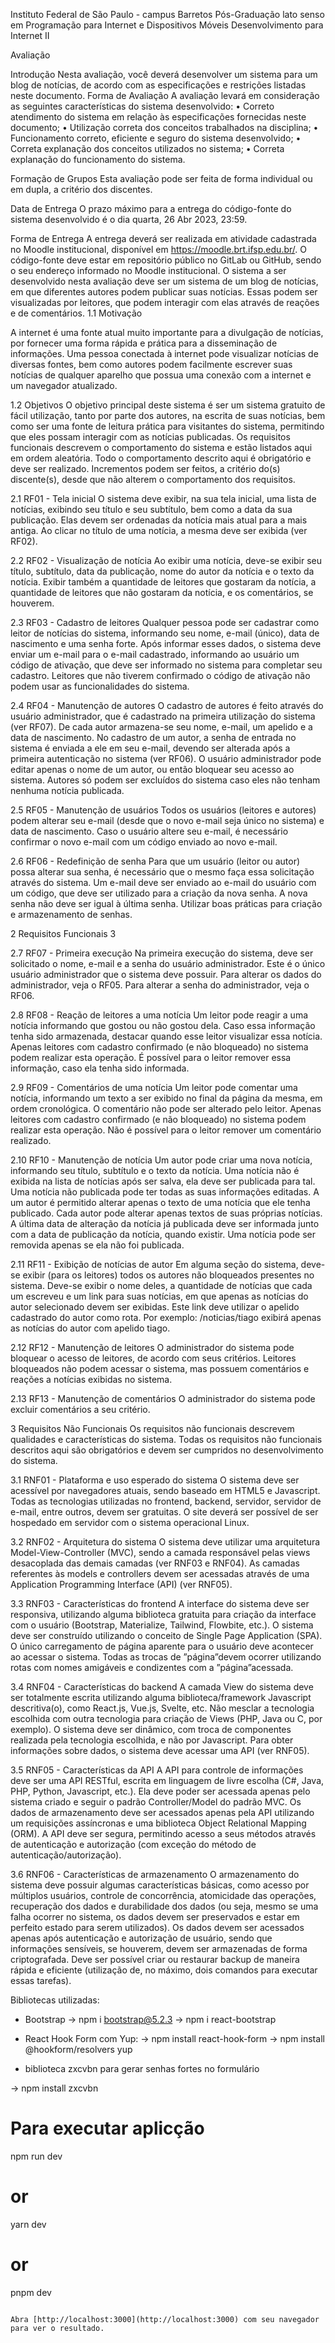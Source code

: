 Instituto Federal de São Paulo - campus Barretos
Pós-Graduação lato senso em Programação para Internet e Dispositivos Móveis
Desenvolvimento para Internet II

Avaliação

Introdução
Nesta avaliação, você deverá desenvolver um sistema para um blog de notícias, de acordo com as especificações e restrições listadas neste documento.
Forma de Avaliação
A avaliação levará em consideração as seguintes características do sistema desenvolvido:
• Correto atendimento do sistema em relação às especificações fornecidas neste documento;
• Utilização correta dos conceitos trabalhados na disciplina;
• Funcionamento correto, eficiente e seguro do sistema desenvolvido;
• Correta explanação dos conceitos utilizados no sistema;
• Correta explanação do funcionamento do sistema.

Formação de Grupos
Esta avaliação pode ser feita de forma individual ou em dupla, a critério dos discentes.

Data de Entrega
O prazo máximo para a entrega do código-fonte do sistema desenvolvido é o dia quarta, 26 Abr 2023, 23:59.

Forma de Entrega
A entrega deverá ser realizada em atividade cadastrada no Moodle institucional, disponível em https://moodle.brt.ifsp.edu.br/. O código-fonte deve estar em repositório público no GitLab ou GitHub, sendo o seu endereço informado no Moodle institucional.
O sistema a ser desenvolvido nesta avaliação deve ser um sistema de um blog de notícias, em que diferentes autores podem publicar suas notícias. Essas podem ser visualizadas por leitores, que podem interagir com elas através de reações e de comentários.
1.1 Motivação

A internet é uma fonte atual muito importante para a divulgação de notícias, por fornecer uma forma rápida e prática para a disseminação de informações. Uma pessoa conectada à internet pode visualizar notícias de diversas fontes, bem como autores podem facilmente escrever suas notícias de qualquer aparelho que possua uma conexão com a internet e um navegador atualizado.

1.2 Objetivos
O objetivo principal deste sistema é ser um sistema gratuito de fácil utilização, tanto por parte dos autores, na escrita de suas notícias, bem como ser uma fonte de leitura prática para visitantes do sistema, permitindo que eles possam interagir com as notícias publicadas.
Os requisitos funcionais descrevem o comportamento do sistema e estão listados aqui em ordem aleatória. Todo o comportamento descrito aqui é obrigatório e deve ser realizado. Incrementos podem ser feitos, a critério do(s) discente(s), desde que não alterem o comportamento dos
requisitos.

2.1 RF01 - Tela inicial
O sistema deve exibir, na sua tela inicial, uma lista de notícias, exibindo seu título e seu subtítulo, bem como a data da sua publicação. Elas devem ser ordenadas da notícia mais atual para a mais antiga. Ao clicar no título de uma notícia, a mesma deve ser exibida (ver RF02).

2.2 RF02 - Visualização de notícia
Ao exibir uma notícia, deve-se exibir seu título, subtítulo, data da publicação, nome do autor da notícia e o texto da notícia. Exibir também a quantidade de leitores que gostaram da notícia, a quantidade de leitores que não gostaram da notícia, e os comentários, se houverem.

2.3 RF03 - Cadastro de leitores
Qualquer pessoa pode ser cadastrar como leitor de notícias do sistema, informando seu nome, e-mail (único), data de nascimento e uma senha forte. Após informar esses dados, o sistema deve enviar um e-mail para o e-mail cadastrado, informando ao usuário um código de ativação, que deve ser informado no sistema para completar seu cadastro. Leitores que não tiverem confirmado o código de ativação não podem usar as funcionalidades do sistema.

2.4 RF04 - Manutenção de autores
O cadastro de autores é feito através do usuário administrador, que é cadastrado na primeira utilização do sistema (ver RF07). De cada autor armazena-se seu nome, e-mail, um apelido e a data de nascimento. No cadastro de um autor, a senha de entrada no sistema é enviada a ele em seu e-mail, devendo ser alterada após a primeira autenticação no sistema (ver RF06). O usuário administrador pode editar apenas o nome de um autor, ou então bloquear seu acesso
ao sistema. Autores só podem ser excluídos do sistema caso eles não tenham nenhuma notícia publicada.

2.5 RF05 - Manutenção de usuários
Todos os usuários (leitores e autores) podem alterar seu e-mail (desde que o novo e-mail seja único no sistema) e data de nascimento. Caso o usuário altere seu e-mail, é necessário confirmar o novo e-mail com um código enviado ao novo e-mail.

2.6 RF06 - Redefinição de senha
Para que um usuário (leitor ou autor) possa alterar sua senha, é necessário que o mesmo faça essa solicitação através do sistema. Um e-mail deve ser enviado ao e-mail do usuário com um código, que deve ser utilizado para a criação da nova senha. A nova senha não deve ser igual à última senha. Utilizar boas práticas para criação e armazenamento de senhas.

2 Requisitos Funcionais 3 

2.7 RF07 - Primeira execução
Na primeira execução do sistema, deve ser solicitado o nome, e-mail e a senha do usuário administrador. Este é o único usuário administrador que o sistema deve possuir. Para alterar os dados do administrador, veja o RF05. Para alterar a senha do administrador, veja o RF06.

2.8 RF08 - Reação de leitores a uma notícia
Um leitor pode reagir a uma notícia informando que gostou ou não gostou dela. Caso essa informação tenha sido armazenada, destacar quando esse leitor visualizar essa notícia. Apenas leitores com cadastro confirmado (e não bloqueado) no sistema podem realizar esta operação.
É possível para o leitor remover essa informação, caso ela tenha sido informada.

2.9 RF09 - Comentários de uma notícia
Um leitor pode comentar uma notícia, informando um texto a ser exibido no final da página da mesma, em ordem cronológica. O comentário não pode ser alterado pelo leitor. Apenas leitores com cadastro confirmado (e não bloqueado) no sistema podem realizar esta operação. Não é possível para o leitor remover um comentário realizado.

2.10 RF10 - Manutenção de notícia
Um autor pode criar uma nova notícia, informando seu título, subtítulo e o texto da notícia. Uma notícia não é exibida na lista de notícias após ser salva, ela deve ser publicada para tal. Uma notícia não publicada pode ter todas as suas informações editadas. A um autor é permitido alterar apenas o texto de uma notícia que ele tenha publicado. Cada autor pode alterar apenas textos de suas próprias notícias. A última data de alteração da notícia já publicada deve ser
informada junto com a data de publicação da notícia, quando existir. Uma notícia pode ser removida apenas se ela não foi publicada.

2.11 RF11 - Exibição de notícias de autor
Em alguma seção do sistema, deve-se exibir (para os leitores) todos os autores não bloqueados presentes no sistema. Deve-se exibir o nome deles, a quantidade de notícias que cada um escreveu e um link para suas notícias, em que apenas as notícias do autor selecionado devem ser exibidas. Este link deve utilizar o apelido cadastrado do autor como rota. 
Por exemplo: /noticias/tiago exibirá apenas as notícias do autor com apelido tiago.

2.12 RF12 - Manutenção de leitores
O administrador do sistema pode bloquear o acesso de leitores, de acordo com seus critérios. Leitores bloqueados não podem acessar o sistema, mas possuem comentários e reações a notícias exibidas no sistema.

2.13 RF13 - Manutenção de comentários
O administrador do sistema pode excluir comentários a seu critério.

3 Requisitos Não Funcionais
Os requisitos não funcionais descrevem qualidades e características do sistema. Todas os requisitos não funcionais descritos aqui são obrigatórios e devem ser cumpridos no desenvolvimento do sistema.

3.1 RNF01 - Plataforma e uso esperado do sistema
O sistema deve ser acessível por navegadores atuais, sendo baseado em HTML5 e Javascript. Todas as tecnologias utilizadas no frontend, backend, servidor, servidor de e-mail, entre outros, devem ser gratuitas. O site deverá ser possível de ser hospedado em servidor com o sistema operacional Linux.

3.2 RNF02 - Arquitetura do sistema
O sistema deve utilizar uma arquitetura Model-View-Controller (MVC), sendo a camada responsável pelas views desacoplada das demais camadas (ver RNF03 e RNF04). As camadas referentes às models e controllers devem ser acessadas através de uma Application Programming Interface (API) (ver RNF05).

3.3 RNF03 - Características do frontend
A interface do sistema deve ser responsiva, utilizando alguma biblioteca gratuita para criação da interface com o usuário (Bootstrap, Materialize, Tailwind, Flowbite, etc.). O sistema deve ser construído utilizando o conceito de Single Page Application (SPA). O único carregamento de página aparente para o usuário deve acontecer ao acessar o sistema. Todas as trocas de ”página”devem ocorrer utilizando rotas com nomes amigáveis e condizentes com a ”página”acessada.

3.4 RNF04 - Características do backend
A camada View do sistema deve ser totalmente escrita utilizando alguma biblioteca/framework Javascript descritiva(o), como React.js, Vue.js, Svelte, etc. Não mesclar a tecnologia escolhida com outra tecnologia para criação de Views (PHP, Java ou C, por exemplo). O sistema deve ser dinâmico, com troca de componentes realizada pela tecnologia escolhida, e não por Javascript. Para obter informações sobre dados, o sistema deve acessar uma API (ver RNF05).

3.5 RNF05 - Características da API
A API para controle de informações deve ser uma API RESTful, escrita em linguagem de livre escolha (C#, Java, PHP, Python, Javascript, etc.). Ela deve poder ser acessada apenas pelo sistema criado e seguir o padrão Controller/Model do padrão MVC. Os dados de armazenamento deve ser acessados apenas pela API utilizando um requisições assíncronas e uma biblioteca Object Relational Mapping (ORM). A API deve ser segura, permitindo acesso a seus métodos através de autenticação e autorização (com exceção do método de autenticação/autorização).

3.6 RNF06 - Características de armazenamento
O armazenamento do sistema deve possuir algumas características básicas, como acesso por múltiplos usuários, controle de concorrência, atomicidade das operações, recuperação dos dados e durabilidade dos dados (ou seja, mesmo se uma falha ocorrer no sistema, os dados devem ser preservados e estar em perfeito estado para serem utilizados). Os dados devem ser acessados apenas após autenticação e autorização de usuário, sendo que informações sensíveis, se
houverem, devem ser armazenadas de forma criptografada. Deve ser possível criar ou restaurar backup de maneira rápida e eficiente (utilização de, no máximo, dois comandos para executar essas tarefas).


Bibliotecas utilizadas:

- Bootstrap
-> npm i bootstrap@5.2.3
-> npm i react-bootstrap


- React Hook Form com Yup: 
-> npm install react-hook-form
-> npm install @hookform/resolvers yup

-  biblioteca zxcvbn para gerar senhas fortes no formulário

-> npm install zxcvbn


# Para executar aplicção
npm run dev
# or
yarn dev
# or
pnpm dev
```

Abra [http://localhost:3000](http://localhost:3000) com seu navegador para ver o resultado.